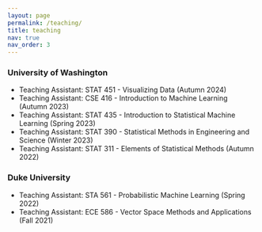 ```yaml
---
layout: page
permalink: /teaching/
title: teaching
nav: true
nav_order: 3
---
```


### University of Washington
- Teaching Assistant: STAT 451 - Visualizing Data (Autumn 2024)
- Teaching Assistant: CSE 416 - Introduction to Machine Learning (Autumn 2023)
- Teaching Assistant: STAT 435 - Introduction to Statistical Machine Learning (Spring 2023)
- Teaching Assistant: STAT 390 - Statistical Methods in Engineering and Science (Winter 2023)
- Teaching Assistant: STAT 311 - Elements of Statistical Methods (Autumn 2022)

### Duke University
- Teaching Assistant: STA 561 - Probabilistic Machine Learning (Spring 2022)
- Teaching Assistant: ECE 586 - Vector Space Methods and Applications (Fall 2021)